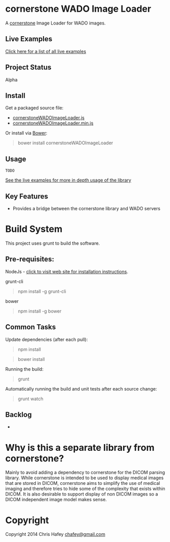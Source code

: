 cornerstone WADO Image Loader
=============================

A [cornerstone](https://github.com/chafey/cornerstone) Image Loader for WADO images.


Live Examples
---------------

[Click here for a list of all live examples](https://rawgithub.com/chafey/cornerstoneWADOImageLoader/master/examples/index.html)

Project Status
---------------
Alpha

Install
-------

Get a packaged source file:

* [cornerstoneWADOImageLoader.js](https://raw.githubusercontent.com/chafey/cornerstoneWADOImageLoader/master/dist/cornerstoneWADOImageLoader.js)
* [cornerstoneWADOImageLoader.min.js](https://raw.githubusercontent.com/chafey/cornerstoneWADOImageLoader/master/dist/cornerstoneWADOImageLoader.min.js)

Or install via [Bower](http://bower.io/):

> bower install cornerstoneWADOImageLoader

Usage
-------

```
TODO
```

[See the live examples for more in depth usage of the library](https://rawgithub.com/chafey/cornerstoneWADOImageLoader/master/examples/index.html)

Key Features
------------

* Provides a bridge between the cornerstone library and WADO servers


Build System
============

This project uses grunt to build the software.

Pre-requisites:
---------------

NodeJs - [click to visit web site for installation instructions](http://nodejs.org).

grunt-cli

> npm install -g grunt-cli

bower

> npm install -g bower

Common Tasks
------------

Update dependencies (after each pull):
> npm install

> bower install

Running the build:
> grunt

Automatically running the build and unit tests after each source change:
> grunt watch

Backlog
------------

*


Why is this a separate library from cornerstone?
================================================

Mainly to avoid adding a dependency to cornerstone for the DICOM parsing library.  While cornerstone is
intended to be used to display medical images that are stored in DICOM, cornerstone aims to simplify
the use of medical imaging and therefore tries to hide some of the complexity that exists within
DICOM.  It is also desirable to support display of non DICOM images so a DICOM independent image model
makes sense.


Copyright
============
Copyright 2014 Chris Hafey [chafey@gmail.com](mailto:chafey@gmail.com)